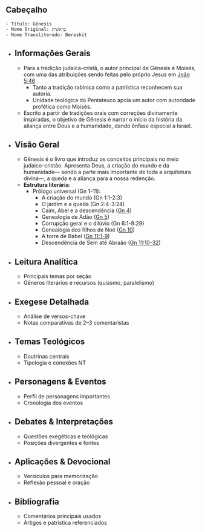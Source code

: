 ## Cabeçalho
	- Título: Gênesis
	- Nome Original: בְּרֵאשִׁית
	- Nome Transliterado: Bereshit
- ## Informações Gerais
	- Para a tradição judaica-cristã, o autor principal de Gênesis é Moisés, com uma das atribuições sendo feitas pelo próprio Jesus em [João 5:46](https://www.bible.com/pt/bible/1840/jhn.5.46)
		- Tanto a tradição rabínica como a patrística reconhecem sua autoria.
		- Unidade teológica do Pentateuco apoia um autor com autoridade profética como Moisés.
	- Escrito a partir de tradições orais com correções divinamente inspiradas, o objetivo de Gênesis é narrar o início da história da aliança entre Deus e a humanidade, dando ênfase especial a Israel.
- ## Visão Geral
	- Gênesis é o livro que introduz os conceitos principais no meio judaico-cristão. Apresenta Deus, a criação do mundo e da humanidade— sendo a parte mais importante de toda a arquitetura divina—, a queda e a aliança para a nossa redenção.
	- **Estrutura literária**:
		- Prólogo universal (Gn 1-11):
			- A criação do mundo (Gn 1:1-2:3)
			- O jardim e a queda (Gn 2:4-3:24)
			- Caim, Abel e a descendência ([Gn 4](https://www.bible.com/pt/bible/1840/GEN.4.NAA))
			- Genealogia de Adão ([Gn 5](https://www.bible.com/pt/bible/1840/GEN.5.NAA))
			- Corrupção geral e o dilúvio (Gn 6:1-9:29)
			- Genealogia dos filhos de Noé ([Gn 10](https://www.bible.com/pt/bible/1840/GEN.10.NAA))
			- A torre de Babel ([Gn 11:1-9](https://www.bible.com/pt/bible/1840/GEN.10.NAA))
			- Descendência de Sem até Abraão ([Gn 11:10-32](https://www.bible.com/pt/bible/1840/GEN.10.NAA))
- ## Leitura Analítica
	- Principais temas por seção
	- Gêneros literários e recursos (quiasmo, paralelismo)
- ## Exegese Detalhada
	- Análise de versos-chave
	- Notas comparativas de 2–3 comentaristas
- ## Temas Teológicos
	- Doutrinas centrais
	- Tipologia e conexões NT
- ## Personagens & Eventos
	- Perfil de personagens importantes
	- Cronologia dos eventos
- ## Debates & Interpretações
	- Questões exegéticas e teológicas
	- Posições divergentes e fontes
- ## Aplicações & Devocional
	- Versículos para memorização
	- Reflexão pessoal e oração
- ## Bibliografia
	- Comentários principais usados
	- Artigos e patrística referenciados